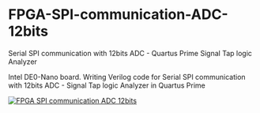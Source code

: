 # FPGA-SPI-communication-ADC-12bits
Serial SPI communication with 12bits ADC - Quartus Prime Signal Tap logic Analyzer


Intel DE0-Nano board. Writing Verilog code for Serial SPI communication with 12bits ADC - Signal Tap logic Analyzer in Quartus Prime

[![FPGA SPI communication ADC 12bits](https://img.youtube.com/vi/F90JlWZx3VM/0.jpg)](https://www.youtube.com/watch?v=adZ5xRQz5lg)
